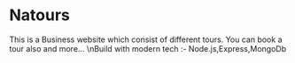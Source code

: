 # Natours 

This is a Business website which consist of different tours. You can book a tour also and more...
\nBuild with modern tech :- Node.js,Express,MongoDb  